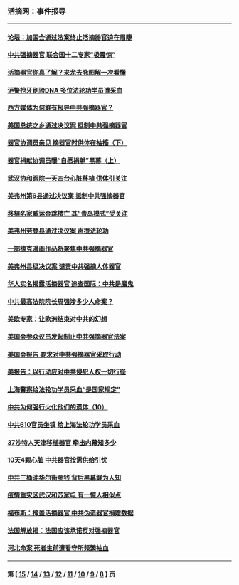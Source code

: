 ### 活摘网：事件报导
---
#### [论坛：加国会通过法案终止活摘器官迫在眉睫](../../pages/nf5877/n13029839.md?06240430) 
#### [中共强摘器官 联合国十二专家“极震惊”](../../pages/nf5877/n13024313.md?06240430) 
#### [活摘器官你真了解？来龙去脉图解一次看懂](../../pages/nf5877/n13013820.md?06240430) 
#### [沪警抢牙刷验DNA 多位法轮功学员遭采血](../../pages/nf5877/n12969218.md?06240430) 
#### [西方媒体为何鲜有报导中共强摘器官？](../../pages/nf5877/n12932034.md?06240430) 
#### [美国总统之乡通过决议案 抵制中共强摘器官](../../pages/nf5877/n12908242.md?06240430) 
#### [器官协调员亲见 摘器官时供体在抽搐（下）](../../pages/nf5877/n12898622.md?06240430) 
#### [器官捐献协调员曝“自愿捐献”黑幕（上）](../../pages/nf5877/n12878830.md?06240430) 
#### [武汉协和医院一天四台心脏移植 供体引关注](../../pages/nf5877/n12863175.md?06240430) 
#### [美弗州第6县通过决议案 抵制中共强摘器官](../../pages/nf5877/n12805218.md?06240430) 
#### [移植名家臧运金跳楼亡 其“青岛模式”受关注](../../pages/nf5877/n12803746.md?06240430) 
#### [美弗州劳登县通过决议案 声援法轮功](../../pages/nf5877/n12785715.md?06240430) 
#### [一部捷克漫画作品将聚焦中共强摘器官](../../pages/nf5877/n12785954.md?06240430) 
#### [美弗州县级决议案 谴责中共强摘人体器官](../../pages/nf5877/n12721290.md?06240430) 
#### [华人实名揭露活摘器官 追查国际：中共是魔鬼](../../pages/nf5877/n12691724.md?06240430) 
#### [中共最高法院院长周强涉多少人命案？](../../pages/nf5877/n12678074.md?06240430) 
#### [美欧专家：让欧洲结束对中共的幻想](../../pages/nf5877/n12652921.md?06240430) 
#### [美国会参众议员发起制止中共强摘器官法案](../../pages/nf5877/n12627668.md?06240430) 
#### [美国会报告 要求对中共强摘器官采取行动](../../pages/nf5877/n12448233.md?06240430) 
#### [美报告：以行动应对中共侵犯人权一切行径](../../pages/nf5877/n12443204.md?06240430) 
#### [上海警察给法轮功学员采血“是国家规定”](../../pages/nf5877/n12371027.md?06240430) 
#### [中共为何强行火化他们的遗体（10）](../../pages/nf5877/n12352363.md?06240430) 
#### [中共610官员坐镇 给上海法轮功学员采血](../../pages/nf5877/n12350295.md?06240430) 
#### [37沙特人天津移植器官 牵出内幕知多少](../../pages/nf5877/n12338586.md?06240430) 
#### [10天4颗心脏 中共器官按需供给引忧](../../pages/nf5877/n12326366.md?06240430) 
#### [中共三桶油华尔街圈钱 背后黑幕鲜为人知](../../pages/nf5877/n12249199.md?06240430) 
#### [疫情重灾区武汉和苏家屯 有一惊人相似点](../../pages/nf5877/n12150824.md?06240430) 
#### [福布斯：掩盖活摘器官 中共伪造器官捐赠数据](../../pages/nf5877/n11669316.md?06240430) 
#### [法国解放报：法国应该承诺反对强摘器官](../../pages/nf5877/n11597772.md?06240430) 
#### [河北命案 死者生前遭看守所频繁抽血](../../pages/nf5877/n11594995.md?06240430) 

---
#### 第 [ [15](./15.md?06240430) / [14](./14.md?06240430) / [13](./13.md?06240430) / [12](./12.md?06240430) / [11](./11.md?06240430) / [10](./10.md?06240430) / [9](./9.md?06240430) / [8](./8.md?06240430) ] 页
